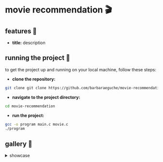 # movie recommendation 🎬

## features 👾
- **title:** description

## running the project 🏁
to get the project up and running on your local machine, follow these steps:

- **clone the repository:**
```bash
git clone git clone https://github.com/barbaraeguche/movie-recommendation.git
```
- **navigate to the project directory:**
```bash
cd movie-recommendation
```
- **run the project:**
```bash
gcc -o program main.c movie.c
./program
```

## gallery 📸
<details>
  <summary>showcase</summary>

  - **option 1**

  - **option 2**

  - **option 3**

  - **option 4**
</details>
